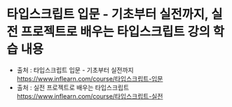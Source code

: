 # 타입스크립트 입문 - 기초부터 실전까지, 실전 프로젝트로 배우는 타입스크립트 강의 학습 내용

* 출처 : 타입스크립트 입문 - 기초부터 실전까지 
  https://www.inflearn.com/course/타입스크립트-입문
* 출처 : 실전 프로젝트로 배우는 타입스크립트
  https://www.inflearn.com/course/타입스크립트-실전
